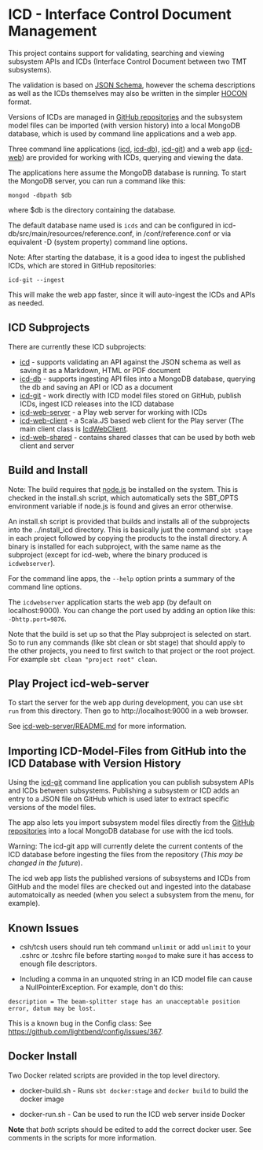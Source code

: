 ICD - Interface Control Document Management
===========================================

This project contains support for validating, 
searching and viewing subsystem APIs and ICDs (Interface Control Document between two TMT subsystems).

The validation is based on [JSON Schema](http://json-schema.org/),
however the schema descriptions as well as the ICDs themselves may also be written in
the simpler [HOCON](https://github.com/typesafehub/config/blob/master/HOCON.md) format.

Versions of ICDs are managed in [GitHub repositories](https://github.com/tmt-icd/ICD-Model-Files.git) and 
the subsystem model files can be imported (with version history) into a local MongoDB database, which is used
by command line applications and a web app.
 
Three command line applications ([icd](icd), [icd-db](icd-db)), [icd-git](icd-git)) and a web app ([icd-web](icd-web)) 
are provided for working with ICDs, querying and viewing the data.

The applications here assume the MongoDB database is running. 
To start the MongoDB server, you can run a command like this:

    mongod -dbpath $db
    
where $db is the directory containing the database.

The default database name used is `icds` and can be configured in icd-db/src/main/resources/reference.conf,
in <installDir>/conf/reference.conf or via equivalent -D (system property) command line options.

Note: After starting the database, it is a good idea to ingest the published ICDs, which are stored in GitHub repositories:

    icd-git --ingest

This will make the web app faster, since it will auto-ingest the ICDs and APIs as needed.

ICD Subprojects
---------------

There are currently these ICD subprojects:

* [icd](icd) - supports validating an API against the JSON schema as well as saving it as a Markdown, HTML or PDF document
* [icd-db](icd-db) - supports ingesting API files into a MongoDB database, querying the db and saving an API or ICD as a document
* [icd-git](icd-git) - work directly with ICD model files stored on GitHub, publish ICDs, ingest ICD releases into the ICD database
* [icd-web-server](icd-web-server) - a Play web server for working with ICDs
* [icd-web-client](icd-web-client) - a Scala.JS based web client for the Play server
                                     (The main client class is [IcdWebClient](icd-web-client/src/main/scala/icd/web/client/IcdWebClient.scala).
* [icd-web-shared](icd-web-shared) - contains shared classes that can be used by both web client and server

Build and Install
-----------------

Note: The build requires that [node.js](https://nodejs.org/en/) be installed on the system.
This is checked in the install.sh script, which automatically sets the SBT_OPTS environment variable if node.js is found 
and gives an error otherwise. 

An install.sh script is provided that builds and installs all of the subprojects into the ../install_icd directory.
This is basically just the command `sbt stage` in each project followed by copying the products to the
install directory. A binary is installed for each subproject, with the same name as the subproject
(except for icd-web, where the binary produced is `icdwebserver`).

For the command line apps, the `--help` option prints a summary of the command line options.

The `icdwebserver` application starts the web app (by default on localhost:9000).
You can change the port used by adding an option like this: `-Dhttp.port=9876`.

Note that the build is set up so that the Play subproject is selected on start.
So to run any commands (like sbt clean or sbt stage) that should apply to the other projects,
you need to first switch to that project or the root project. For example `sbt clean "project root" clean`. 

Play Project icd-web-server
---------------------------

To start the server for the web app during development, you can use `sbt run` from this directory.
Then go to http://localhost:9000 in a web browser.

See [icd-web-server/README.md](icd-web-server/README.md) for more information.

Importing ICD-Model-Files from GitHub into the ICD Database with Version History
--------------------------------------------------------------------------------

Using the [icd-git](icd-git) command line application you can publish subsystem APIs and ICDs between subsystems.
Publishing a subsystem or ICD adds an entry to a JSON file on GitHub which is used later to extract specific 
versions of the model files.

The app also lets you import subsystem model files directly from the
[GitHub repositories](https://github.com/tmt-icd/ICD-Model-Files)  into a local MongoDB database
for use with the icd tools. 

Warning: The icd-git app will currently delete the current contents of the ICD database before
ingesting the files from the repository (*This may be changed in the future*).

The icd web app lists the published versions of subsystems and ICDs from GitHub and the model
files are checked out and ingested into the database automatoically as needed (when you select a subsystem 
from the menu, for example).

Known Issues
------------

* csh/tcsh users should run teh command `unlimit` or add `unlimit` to your .cshrc or .tcshrc file before starting `mongod` to make sure
  it has access to enough file descriptors.

* Including a comma in an unquoted string in an ICD model file can cause a NullPointerException.
For example, don't do this: 
```
description = The beam-splitter stage has an unacceptable position error, datum may be lost.
```
This is a known bug in the Config class: See https://github.com/lightbend/config/issues/367.

Docker Install
--------------

Two Docker related scripts are provided in the top level directory.

* docker-build.sh - Runs `sbt docker:stage` and `docker build` to build the docker image

* docker-run.sh - Can be used to run the ICD web server inside Docker

__Note__ that *both* scripts should be edited to add the correct docker user.
See comments in the scripts for more information.




